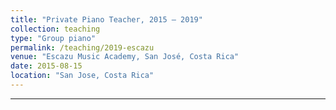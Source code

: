 ```yaml
---
title: "Private Piano Teacher, 2015 – 2019"
collection: teaching
type: "Group piano"
permalink: /teaching/2019-escazu
venue: "Escazu Music Academy, San José, Costa Rica"
date: 2015-08-15
location: "San Jose, Costa Rica"
---
```


 
------




